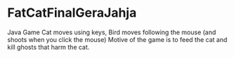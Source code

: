 # FatCatFinalGeraJahja
Java Game
Cat moves using keys, Bird moves following the mouse (and shoots when you click the mouse)
Motive of the game is to feed the cat and kill ghosts that harm the cat.
